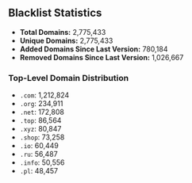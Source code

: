 ## Blacklist Statistics

- **Total Domains:** 2,775,433
- **Unique Domains:** 2,775,433
- **Added Domains Since Last Version:** 780,184
- **Removed Domains Since Last Version:** 1,026,667

### Top-Level Domain Distribution

-  `.com`: 1,212,824
-  `.org`: 234,911
-  `.net`: 172,808
-  `.top`: 86,564
-  `.xyz`: 80,847
-  `.shop`: 73,258
-  `.io`: 60,449
-  `.ru`: 56,487
-  `.info`: 50,556
-  `.pl`: 48,457
